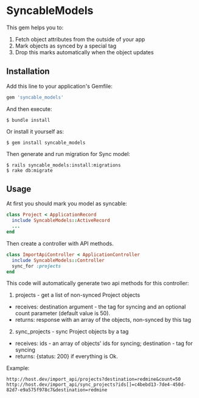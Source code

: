# SyncableModels

This gem helps you to:

1. Fetch object attributes from the outside of your app
2. Mark objects as synced by a special tag
3. Drop this marks automatically when the object updates

## Installation

Add this line to your application's Gemfile:

```ruby
gem 'syncable_models'
```

And then execute:

    $ bundle install

Or install it yourself as:

    $ gem install syncable_models

Then generate and run migration for Sync model:

    $ rails syncable_models:install:migrations
    $ rake db:migrate

## Usage

At first you should mark you model as syncable:

```ruby
class Project < ApplicationRecord
  include SyncableModels::ActiveRecord
  ...
end
```

Then create a controller with API methods. 

```ruby
class ImportApiController < ApplicationController
  include SyncableModels::Controller
  sync_for :projects
end
```

This code will automatically generate two api methods for this controller: 

1. projects - get a list of non-synced Project objects
  * receives: destination argument - the tag for syncing and an optional count parameter (default value is 50).
  * returns: response with an array of the objects, non-synced by this tag 
2. sync_projects - sync Project objects by a tag
  * receives: ids - an array of objects' ids for syncing; destination - tag for syncing
  * returns: {status: 200} if everything is Ok.

Example:
```
http://host.dev/import_api/projects?destination=redmine&count=50
http://host.dev/import_api/sync_projects?ids[]=c4bebd13-7de4-450d-82d7-e9a575f978c7&destination=redmine
```
